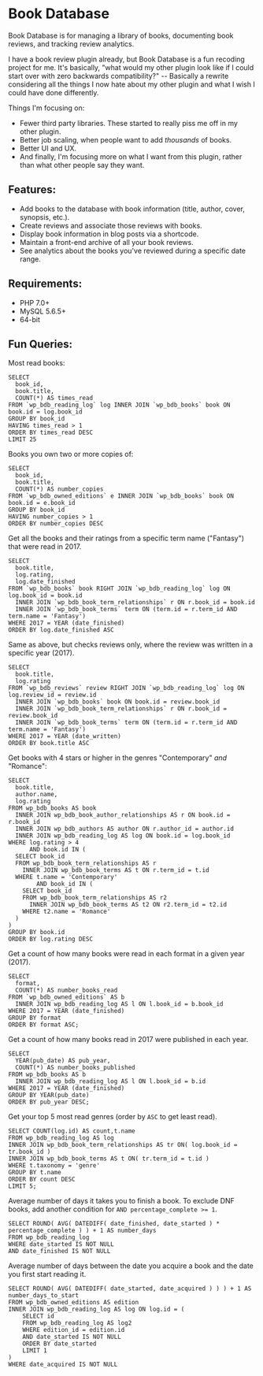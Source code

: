 # Book Database

Book Database is for managing a library of books, documenting book reviews, and tracking review analytics.

I have a book review plugin already, but Book Database is a fun recoding project for me. It's basically, "what would my other plugin look like if I could start over with zero backwards compatibility?" -- Basically a rewrite considering all the things I now hate about my other plugin and what I wish I could have done differently.

Things I'm focusing on:

* Fewer third party libraries. These started to really piss me off in my other plugin.
* Better job scaling, when people want to add *thousands* of books.
* Better UI and UX.
* And finally, I'm focusing more on what I want from this plugin, rather than what other people say they want.

## Features:

* Add books to the database with book information (title, author, cover, synopsis, etc.).
* Create reviews and associate those reviews with books.
* Display book information in blog posts via a shortcode.
* Maintain a front-end archive of all your book reviews.
* See analytics about the books you've reviewed during a specific date range.

## Requirements:

* PHP 7.0+
* MySQL 5.6.5+
* 64-bit

## Fun Queries:

Most read books:

```mysql
SELECT
  book_id,
  book.title,
  COUNT(*) AS times_read
FROM `wp_bdb_reading_log` log INNER JOIN `wp_bdb_books` book ON book.id = log.book_id
GROUP BY book_id
HAVING times_read > 1
ORDER BY times_read DESC
LIMIT 25
```

Books you own two or more copies of:

```mysql
SELECT
  book_id,
  book.title,
  COUNT(*) AS number_copies
FROM `wp_bdb_owned_editions` e INNER JOIN `wp_bdb_books` book ON book.id = e.book_id
GROUP BY book_id
HAVING number_copies > 1
ORDER BY number_copies DESC
```

Get all the books and their ratings from a specific term name ("Fantasy") that were read in 2017.

```mysql
SELECT
  book.title,
  log.rating,
  log.date_finished
FROM `wp_bdb_books` book RIGHT JOIN `wp_bdb_reading_log` log ON log.book_id = book.id
  INNER JOIN `wp_bdb_book_term_relationships` r ON r.book_id = book.id
  INNER JOIN `wp_bdb_book_terms` term ON (term.id = r.term_id AND term.name = 'Fantasy')
WHERE 2017 = YEAR (date_finished)
ORDER BY log.date_finished ASC
```

Same as above, but checks reviews only, where the review was written in a specific year (2017).

```mysql
SELECT
  book.title,
  log.rating
FROM `wp_bdb_reviews` review RIGHT JOIN `wp_bdb_reading_log` log ON log.review_id = review.id
  INNER JOIN `wp_bdb_books` book ON book.id = review.book_id
  INNER JOIN `wp_bdb_book_term_relationships` r ON r.book_id = review.book_id
  INNER JOIN `wp_bdb_book_terms` term ON (term.id = r.term_id AND term.name = 'Fantasy')
WHERE 2017 = YEAR (date_written)
ORDER BY book.title ASC
```

Get books with 4 stars or higher in the genres "Contemporary" _and_ "Romance":

```mysql
SELECT
  book.title,
  author.name,
  log.rating
FROM wp_bdb_books AS book
  INNER JOIN wp_bdb_book_author_relationships AS r ON book.id = r.book_id
  INNER JOIN wp_bdb_authors AS author ON r.author_id = author.id
  INNER JOIN wp_bdb_reading_log AS log ON book.id = log.book_id
WHERE log.rating > 4
      AND book.id IN (
  SELECT book_id
  FROM wp_bdb_book_term_relationships AS r
    INNER JOIN wp_bdb_book_terms AS t ON r.term_id = t.id
  WHERE t.name = 'Contemporary'
        AND book_id IN (
    SELECT book_id
    FROM wp_bdb_book_term_relationships AS r2
      INNER JOIN wp_bdb_book_terms AS t2 ON r2.term_id = t2.id
    WHERE t2.name = 'Romance'
  )
)
GROUP BY book.id
ORDER BY log.rating DESC
```

Get a count of how many books were read in each format in a given year (2017).

```mysql
SELECT
  format,
  COUNT(*) AS number_books_read
FROM `wp_bdb_owned_editions` AS b
  INNER JOIN wp_bdb_reading_log AS l ON l.book_id = b.book_id
WHERE 2017 = YEAR (date_finished)
GROUP BY format
ORDER BY format ASC;
```

Get a count of how many books read in 2017 were published in each year.

```mysql
SELECT
  YEAR(pub_date) AS pub_year,
  COUNT(*) AS number_books_published
FROM wp_bdb_books AS b
  INNER JOIN wp_bdb_reading_log AS l ON l.book_id = b.id
WHERE 2017 = YEAR (date_finished)
GROUP BY YEAR(pub_date)
ORDER BY pub_year DESC;
```

Get your top 5 most read genres (order by `ASC` to get least read).

```mysql
SELECT COUNT(log.id) AS count,t.name
FROM wp_bdb_reading_log AS log
INNER JOIN wp_bdb_book_term_relationships AS tr ON( log.book_id = tr.book_id )
INNER JOIN wp_bdb_book_terms AS t ON( tr.term_id = t.id )
WHERE t.taxonomy = 'genre'
GROUP BY t.name
ORDER BY count DESC
LIMIT 5;
```

Average number of days it takes you to finish a book. To exclude DNF books, add another condition for `AND percentage_complete >= 1`.

```mysql
SELECT ROUND( AVG( DATEDIFF( date_finished, date_started ) * percentage_complete ) ) + 1 AS number_days
FROM wp_bdb_reading_log
WHERE date_started IS NOT NULL
AND date_finished IS NOT NULL
```

Average number of days between the date you acquire a book and the date you first start reading it.

```mysql
SELECT ROUND( AVG( DATEDIFF( date_started, date_acquired ) ) ) + 1 AS number_days_to_start
FROM wp_bdb_owned_editions AS edition
INNER JOIN wp_bdb_reading_log AS log ON log.id = (
	SELECT id
	FROM wp_bdb_reading_log AS log2
	WHERE edition_id = edition.id
	AND date_started IS NOT NULL
	ORDER BY date_started
	LIMIT 1
)
WHERE date_acquired IS NOT NULL
```
